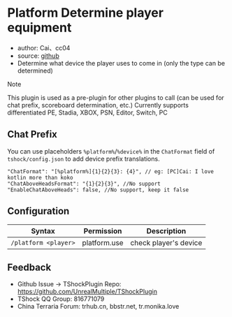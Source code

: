 # Platform Determine player equipment

- author: Cai、cc04
- source: [github](https://github.com/ACaiCat/CaiPlugins)
- Determine what device the player uses to come in (only the type can be determined)

> [!NOTE]
> This plugin is used as a pre-plugin for other plugins to call (can be used for chat prefix, scoreboard determination, etc.)
> Currently supports differentiated PE, Stadia, XBOX, PSN, Editor, Switch, PC  

## Chat Prefix
You can use placeholders `%platform%`/`%device%` in the `ChatFormat` field of `tshock/config.json` to add device prefix translations.
```json5
"ChatFormat": "[%platform%]{1}{2}{3}: {4}", // eg: [PC]Cai: I love kotlin more than koko
"ChatAboveHeadsFormat": "{1}{2}{3}", //No support
"EnableChatAboveHeads": false, //No support, keep it false
```

## Configuration

| Syntax               |  Permission  |      Description      |
|----------------------|:------------:|:---------------------:|
| `/platform <player>` | platform.use | check player's device |

## Feedback
- Github Issue -> TShockPlugin Repo: https://github.com/UnrealMultiple/TShockPlugin
- TShock QQ Group: 816771079
- China Terraria Forum: trhub.cn, bbstr.net, tr.monika.love
